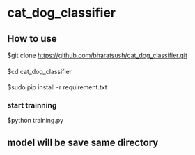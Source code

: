 # cat_dog_classifier


## How to use
$git clone https://github.com/bharatsush/cat_dog_classifier.git
####
$cd cat_dog_classifier
####
$sudo pip install -r requirement.txt
### start trainning 
$python training.py

## model will be  save same directory
